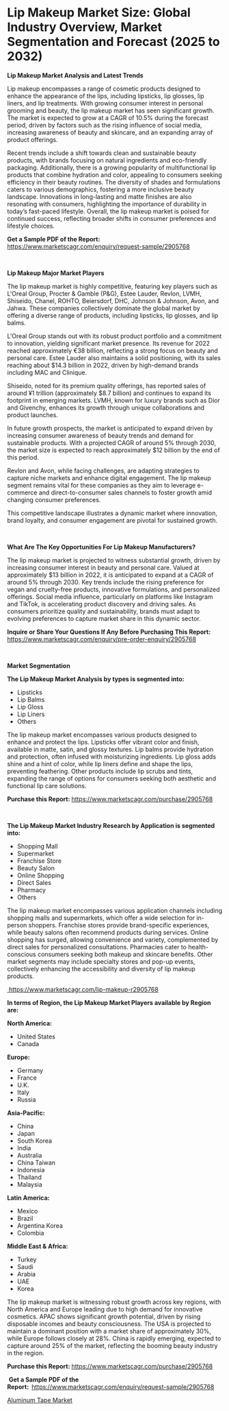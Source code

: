 <p><h1>Lip Makeup Market Size: Global Industry Overview, Market Segmentation and Forecast (2025 to 2032)</h1></p><p><strong>Lip Makeup Market Analysis and Latest Trends</strong></p>
<p><p>Lip makeup encompasses a range of cosmetic products designed to enhance the appearance of the lips, including lipsticks, lip glosses, lip liners, and lip treatments. With growing consumer interest in personal grooming and beauty, the lip makeup market has seen significant growth. The market is expected to grow at a CAGR of 10.5% during the forecast period, driven by factors such as the rising influence of social media, increasing awareness of beauty and skincare, and an expanding array of product offerings.</p><p>Recent trends include a shift towards clean and sustainable beauty products, with brands focusing on natural ingredients and eco-friendly packaging. Additionally, there is a growing popularity of multifunctional lip products that combine hydration and color, appealing to consumers seeking efficiency in their beauty routines. The diversity of shades and formulations caters to various demographics, fostering a more inclusive beauty landscape. Innovations in long-lasting and matte finishes are also resonating with consumers, highlighting the importance of durability in today’s fast-paced lifestyle. Overall, the lip makeup market is poised for continued success, reflecting broader shifts in consumer preferences and lifestyle choices.</p></p>
<p><strong>Get a Sample PDF of the Report:&nbsp;</strong> <a href="https://www.marketscagr.com/enquiry/request-sample/2905768?utm_campaign=2924&utm_medium=2&utm_source=Github&utm_content=ia&utm_term=12032025&utm_id=lip-makeup">https://www.marketscagr.com/enquiry/request-sample/2905768</a></p>
<p>&nbsp;</p>
<p><strong>Lip Makeup Major Market Players</strong></p>
<p><p>The lip makeup market is highly competitive, featuring key players such as L'Oreal Group, Procter & Gamble (P&G), Estee Lauder, Revlon, LVMH, Shiseido, Chanel, ROHTO, Beiersdorf, DHC, Johnson & Johnson, Avon, and Jahwa. These companies collectively dominate the global market by offering a diverse range of products, including lipsticks, lip glosses, and lip balms.</p><p>L'Oreal Group stands out with its robust product portfolio and a commitment to innovation, yielding significant market presence. Its revenue for 2022 reached approximately €38 billion, reflecting a strong focus on beauty and personal care. Estee Lauder also maintains a solid positioning, with its sales reaching about $14.3 billion in 2022, driven by high-demand brands including MAC and Clinique.</p><p>Shiseido, noted for its premium quality offerings, has reported sales of around ¥1 trillion (approximately $8.7 billion) and continues to expand its footprint in emerging markets. LVMH, known for luxury brands such as Dior and Givenchy, enhances its growth through unique collaborations and product launches.</p><p>In future growth prospects, the market is anticipated to expand driven by increasing consumer awareness of beauty trends and demand for sustainable products. With a projected CAGR of around 5% through 2030, the market size is expected to reach approximately $12 billion by the end of this period.</p><p>Revlon and Avon, while facing challenges, are adapting strategies to capture niche markets and enhance digital engagement. The lip makeup segment remains vital for these companies as they aim to leverage e-commerce and direct-to-consumer sales channels to foster growth amid changing consumer preferences.</p><p>This competitive landscape illustrates a dynamic market where innovation, brand loyalty, and consumer engagement are pivotal for sustained growth.</p></p>
<p>&nbsp;</p>
<p><strong>What Are The Key Opportunities For Lip Makeup Manufacturers?</strong></p>
<p><p>The lip makeup market is projected to witness substantial growth, driven by increasing consumer interest in beauty and personal care. Valued at approximately $13 billion in 2022, it is anticipated to expand at a CAGR of around 5% through 2030. Key trends include the rising preference for vegan and cruelty-free products, innovative formulations, and personalized offerings. Social media influence, particularly on platforms like Instagram and TikTok, is accelerating product discovery and driving sales. As consumers prioritize quality and sustainability, brands must adapt to evolving preferences to capture market share in this dynamic sector.</p></p>
<p><strong>Inquire or Share Your Questions If Any Before Purchasing This Report:</strong> <a href="https://www.marketscagr.com/enquiry/pre-order-enquiry/2905768?utm_campaign=2924&utm_medium=2&utm_source=Github&utm_content=ia&utm_term=12032025&utm_id=lip-makeup">https://www.marketscagr.com/enquiry/pre-order-enquiry/2905768</a></p>
<p>&nbsp;</p>
<p><strong>Market Segmentation</strong></p>
<p><strong>The Lip Makeup Market Analysis by types is segmented into:</strong></p>
<p><ul><li>Lipsticks</li><li>Lip Balms</li><li>Lip Gloss</li><li>Lip Liners</li><li>Others</li></ul></p>
<p><p>The lip makeup market encompasses various products designed to enhance and protect the lips. Lipsticks offer vibrant color and finish, available in matte, satin, and glossy textures. Lip balms provide hydration and protection, often infused with moisturizing ingredients. Lip gloss adds shine and a hint of color, while lip liners define and shape the lips, preventing feathering. Other products include lip scrubs and tints, expanding the range of options for consumers seeking both aesthetic and functional lip care solutions.</p></p>
<p><strong>Purchase this Report:&nbsp;</strong><a href="https://www.marketscagr.com/purchase/2905768?utm_campaign=2924&utm_medium=2&utm_source=Github&utm_content=ia&utm_term=12032025&utm_id=lip-makeup">https://www.marketscagr.com/purchase/2905768</a></p>
<p>&nbsp;</p>
<p><strong>The Lip Makeup Market Industry Research by Application is segmented into:</strong></p>
<p><ul><li>Shopping Mall</li><li>Supermarket</li><li>Franchise Store</li><li>Beauty Salon</li><li>Online Shopping</li><li>Direct Sales</li><li>Pharmacy</li><li>Others</li></ul></p>
<p><p>The lip makeup market encompasses various application channels including shopping malls and supermarkets, which offer a wide selection for in-person shoppers. Franchise stores provide brand-specific experiences, while beauty salons often recommend products during services. Online shopping has surged, allowing convenience and variety, complemented by direct sales for personalized consultations. Pharmacies cater to health-conscious consumers seeking both makeup and skincare benefits. Other market segments may include specialty stores and pop-up events, collectively enhancing the accessibility and diversity of lip makeup products.</p></p>
<p><a href="https://www.marketscagr.com/lip-makeup-r2905768?utm_campaign=2924&utm_medium=2&utm_source=Github&utm_content=ia&utm_term=12032025&utm_id=lip-makeup">&nbsp;https://www.marketscagr.com/lip-makeup-r2905768</a></p>
<p><strong>In terms of Region, the Lip Makeup Market Players available by Region are:</strong></p>
<p>
    <p> <strong> North America: </strong>
        <ul>
            <li>United States</li>
            <li>Canada</li>
        </ul>
        </p> 
    <p> <strong> Europe: </strong>
        <ul>
            <li>Germany</li>
            <li>France</li>
            <li>U.K.</li>
            <li>Italy</li>
            <li>Russia</li>
        </ul>
        </p> 
    <p> <strong> Asia-Pacific: </strong>
        <ul>
            <li>China</li>
            <li>Japan</li>
            <li>South Korea</li>
            <li>India</li>
            <li>Australia</li>
            <li>China Taiwan</li>
            <li>Indonesia</li>
            <li>Thailand</li>
            <li>Malaysia</li>
        </ul>
        </p> 
    <p> <strong> Latin America: </strong>
        <ul>
            <li>Mexico</li>
            <li>Brazil</li>
            <li>Argentina Korea</li>
            <li>Colombia</li>
        </ul>
        </p> 
    <p> <strong> Middle East & Africa: </strong>
        <ul>
            <li>Turkey</li>
            <li>Saudi</li>
            <li>Arabia</li>
            <li>UAE</li>
            <li>Korea</li>
        </ul>
    </p>
    </p>
<p><p>The lip makeup market is witnessing robust growth across key regions, with North America and Europe leading due to high demand for innovative cosmetics. APAC shows significant growth potential, driven by rising disposable incomes and beauty consciousness. The USA is projected to maintain a dominant position with a market share of approximately 30%, while Europe follows closely at 28%. China is rapidly emerging, expected to capture around 25% of the market, reflecting the booming beauty industry in the region.</p></p>
<p><strong>Purchase this Report: </strong><a href="https://www.marketscagr.com/purchase/2905768?utm_campaign=2924&utm_medium=2&utm_source=Github&utm_content=ia&utm_term=12032025&utm_id=lip-makeup">https://www.marketscagr.com/purchase/2905768</a></p>
<p>&nbsp;<strong>Get a Sample PDF of the Report:&nbsp;&nbsp;</strong><a href="https://www.marketscagr.com/enquiry/request-sample/2905768?utm_campaign=2924&utm_medium=2&utm_source=Github&utm_content=ia&utm_term=12032025&utm_id=lip-makeup">https://www.marketscagr.com/enquiry/request-sample/2905768</a></p>
<p><strong></strong></p>
<p><p><a href="https://github.com/benasjuettk3/Market-Research-Report-List-1/blob/main/aluminum-tape-market.md?utm_campaign=2924&utm_medium=2&utm_source=Github&utm_content=ia&utm_term=12032025&utm_id=lip-makeup">Aluminum Tape Market</a></p></p>